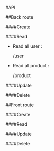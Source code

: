 
#API

##Back route

####Create

####Read
- Read all user :

    
    /user

- Read all product :

    
    /product

####Update

####Delete

##Front route

####Create

####Read

####Update

####Delete